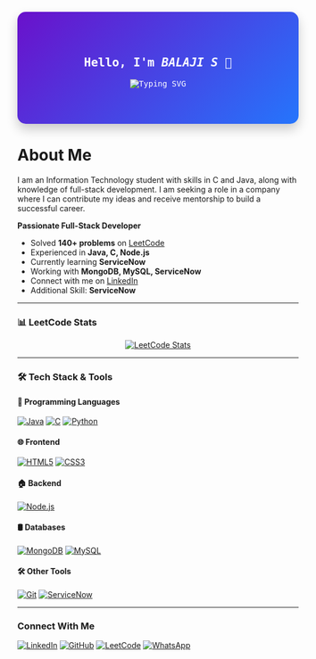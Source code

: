 <div align="center" style="background: linear-gradient(135deg, #6a11cb, #2575fc); padding: 50px; border-radius: 15px; color: white; font-family: 'Fira Code', monospace; box-shadow: 0 10px 20px rgba(0, 0, 0, 0.2);">

## Hello, I'm *BALAJI S* 👋

![Typing SVG](https://readme-typing-svg.demolab.com?font=Fira+Code&weight=600&size=24&duration=2500&pause=1000&color=FF5733&center=true&vCenter=true&width=600&lines=Full-Stack+Developer;Backend+%7C+Frontend+%7C+Problem+Solver;Currently+Learning+Servicenow!)

</div>


# About Me
I am an Information Technology student with skills in C and Java, along with knowledge of full-stack development. I am seeking a role in a company where I can contribute my ideas and receive mentorship to build a successful career.

**Passionate Full-Stack Developer**  
- Solved **140+ problems** on [LeetCode](https://leetcode.com/u/balajisk2004/)  
- Experienced in **Java, C, Node.js**  
- Currently learning **ServiceNow**  
- Working with **MongoDB, MySQL, ServiceNow**  
- Connect with me on [LinkedIn](https://www.linkedin.com/in/balaji-s-841b52285/)  
- Additional Skill: **ServiceNow**


---

### 📊 LeetCode Stats
<div align="center">
  <a href="https://leetcode.com/u/balajisk2004/" target="_blank">
    <img src="https://leetcard.jacoblin.cool/balajisk2004?theme=dark&font=Fira+Code&ext=heatmap" alt="LeetCode Stats"/>
  </a>
</div>

---

### 🛠 Tech Stack & Tools

#### 🚀 Programming Languages
[![Java](https://img.shields.io/badge/Java-ED8B00?style=for-the-badge&logo=java&logoColor=white)](https://www.oracle.com/java/)
[![C](https://img.shields.io/badge/C-03569B?style=for-the-badge&logo=c&logoColor=white)](https://en.wikipedia.org/wiki/C_(programming_language))
[![Python](https://img.shields.io/badge/Python-FFD43B?style=for-the-badge&logo=python&logoColor=blue)](https://www.python.org/)

#### 🌐 Frontend
[![HTML5](https://img.shields.io/badge/HTML5-E34F26?style=for-the-badge&logo=html5&logoColor=white)](https://developer.mozilla.org/en-US/docs/Web/HTML)
[![CSS3](https://img.shields.io/badge/CSS3-1572B6?style=for-the-badge&logo=css3&logoColor=white)](https://developer.mozilla.org/en-US/docs/Web/CSS)

#### 🏠 Backend
[![Node.js](https://img.shields.io/badge/Node.js-339933?style=for-the-badge&logo=node.js&logoColor=white)](https://nodejs.org/)

#### 🛢 Databases
[![MongoDB](https://img.shields.io/badge/MongoDB-4EA94B?style=for-the-badge&logo=mongodb&logoColor=white)](https://www.mongodb.com/)
[![MySQL](https://img.shields.io/badge/MySQL-4479A1?style=for-the-badge&logo=mysql&logoColor=white)](https://www.mysql.com/)

#### 🛠 Other Tools
[![Git](https://img.shields.io/badge/Git-F05032?style=for-the-badge&logo=git&logoColor=white)](https://git-scm.com/)
[![ServiceNow](https://img.shields.io/badge/ServiceNow-1BA0E2?style=for-the-badge&logo=servicenow&logoColor=white)](https://www.servicenow.com/)

---

### Connect With Me

 [![LinkedIn](https://img.shields.io/badge/LinkedIn-0077B5?style=for-the-badge&logo=linkedin&logoColor=white)](https://www.linkedin.com/in/balaji-s-841b52285/)
 [![GitHub](https://img.shields.io/badge/GitHub-130C1C?style=for-the-badge&logo=github&logoColor=white)](https://github.com/balajisk12)
 [![LeetCode](https://img.shields.io/badge/LeetCode-FFA116?style=for-the-badge&logo=leetcode&logoColor=black)](https://leetcode.com/u/balajisk2004/)
 [![WhatsApp](https://img.shields.io/badge/WhatsApp-25D366?style=for-the-badge&logo=whatsapp&logoColor=white)](https://wa.me/9344001833)
